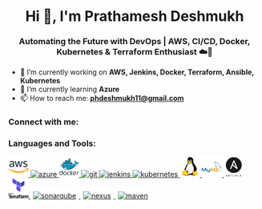 <h1 align="center">Hi 👋, I'm Prathamesh Deshmukh</h1>
<h3 align="center">Automating the Future with DevOps | AWS, CI/CD, Docker, Kubernetes & Terraform Enthusiast ☁️🚀</h3>

- 🔭 I’m currently working on **AWS, Jenkins, Docker, Terraform, Ansible, Kubernetes**
- 🌱 I’m currently learning **Azure**
- 📫 How to reach me: **phdeshmukh11@gmail.com**

<h3 align="left">Connect with me:</h3>
<p align="left">
<!-- You can add your social media or LinkedIn links here -->
</p>

<h3 align="left">Languages and Tools:</h3>
<p align="left"> 
  <a href="https://aws.amazon.com" target="_blank" rel="noreferrer"> 
    <img src="https://raw.githubusercontent.com/devicons/devicon/master/icons/amazonwebservices/amazonwebservices-original-wordmark.svg" alt="aws" width="40" height="40"/> 
  </a> 
  <a href="https://azure.microsoft.com/en-in/" target="_blank" rel="noreferrer"> 
    <img src="https://www.vectorlogo.zone/logos/microsoft_azure/microsoft_azure-icon.svg" alt="azure" width="40" height="40"/> 
  </a> 
  <a href="https://www.docker.com/" target="_blank" rel="noreferrer"> 
    <img src="https://raw.githubusercontent.com/devicons/devicon/master/icons/docker/docker-original-wordmark.svg" alt="docker" width="40" height="40"/> 
  </a> 
  <a href="https://git-scm.com/" target="_blank" rel="noreferrer"> 
    <img src="https://www.vectorlogo.zone/logos/git-scm/git-scm-icon.svg" alt="git" width="40" height="40"/> 
  </a> 
  <a href="https://www.jenkins.io" target="_blank" rel="noreferrer"> 
    <img src="https://www.vectorlogo.zone/logos/jenkins/jenkins-icon.svg" alt="jenkins" width="40" height="40"/> 
  </a> 
  <a href="https://kubernetes.io" target="_blank" rel="noreferrer"> 
    <img src="https://www.vectorlogo.zone/logos/kubernetes/kubernetes-icon.svg" alt="kubernetes" width="40" height="40"/> 
  </a> 
  <a href="https://www.linux.org/" target="_blank" rel="noreferrer"> 
    <img src="https://raw.githubusercontent.com/devicons/devicon/master/icons/linux/linux-original.svg" alt="linux" width="40" height="40"/> 
  </a> 
  <a href="https://www.mysql.com/" target="_blank" rel="noreferrer"> 
    <img src="https://raw.githubusercontent.com/devicons/devicon/master/icons/mysql/mysql-original-wordmark.svg" alt="mysql" width="40" height="40"/> 
  </a> 
  <!-- Ansible Logo -->
  <a href="https://www.ansible.com/" target="_blank" rel="noreferrer">
    <img src="https://raw.githubusercontent.com/devicons/devicon/master/icons/ansible/ansible-original-wordmark.svg" alt="ansible" width="40" height="40"/>
  </a>
  <!-- Terraform Logo -->
  <a href="https://www.terraform.io/" target="_blank" rel="noreferrer">
    <img src="https://raw.githubusercontent.com/devicons/devicon/master/icons/terraform/terraform-original-wordmark.svg" alt="terraform" width="40" height="40"/>
  </a>
  <a href="https://www.sonarqube.org/" target="_blank" rel="noreferrer">
    <img src="https://upload.wikimedia.org/wikipedia/commons/5/5e/SonarQube_logo.png" alt="sonarqube" width="40" height="40" style="background-color: white; border-radius: 5px; padding: 5px;"/>
  </a>
  <!-- Nexus Logo with Background -->
  <a href="[https://www.sonatype.com/products/repository-pro](https://www.google.com/url?sa=i&url=https%3A%2F%2Fapplitools.com%2Fcase-studies%2Fsonatype%2F&psig=AOvVaw2Qs7RPIm1bBw4X0w3xwMeN&ust=1738058767932000&source=images&cd=vfe&opi=89978449&ved=0CBQQjRxqFwoTCPDil87TlYsDFQAAAAAdAAAAABAJ)" target="_blank" rel="noreferrer">
    <img src="[https://upload.wikimedia.org/wikipedia/commons/1/13/Sonatype_Nexus_logo.png](https://www.google.com/url?sa=i&url=https%3A%2F%2Fapplitools.com%2Fcase-studies%2Fsonatype%2F&psig=AOvVaw2Qs7RPIm1bBw4X0w3xwMeN&ust=1738058767932000&source=images&cd=vfe&opi=89978449&ved=0CBQQjRxqFwoTCPDil87TlYsDFQAAAAAdAAAAABAJ)" alt="nexus" width="40" height="40" style="background-color: white; border-radius: 5px; padding: 5px;"/>
  </a>
  <!-- Maven Logo with Background -->
  <a href="https://maven.apache.org/" target="_blank" rel="noreferrer">
    <img src="https://upload.wikimedia.org/wikipedia/commons/4/47/Apache_Maven_logo.svg" alt="maven" width="40" height="40" style="background-color: white; border-radius: 5px; padding: 5px;"/>
  </a>
</p>

